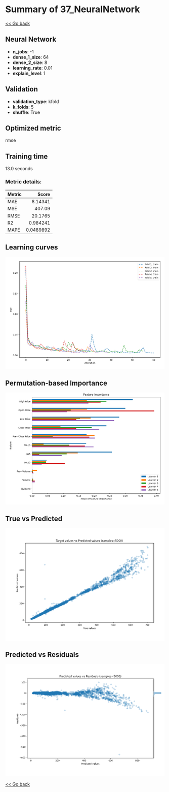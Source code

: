 # Summary of 37_NeuralNetwork

[<< Go back](../README.md)


## Neural Network
- **n_jobs**: -1
- **dense_1_size**: 64
- **dense_2_size**: 8
- **learning_rate**: 0.01
- **explain_level**: 1

## Validation
 - **validation_type**: kfold
 - **k_folds**: 5
 - **shuffle**: True

## Optimized metric
rmse

## Training time

13.0 seconds

### Metric details:
| Metric   |       Score |
|:---------|------------:|
| MAE      |   8.14341   |
| MSE      | 407.09      |
| RMSE     |  20.1765    |
| R2       |   0.984241  |
| MAPE     |   0.0489892 |



## Learning curves
![Learning curves](learning_curves.png)

## Permutation-based Importance
![Permutation-based Importance](permutation_importance.png)
## True vs Predicted

![True vs Predicted](true_vs_predicted.png)


## Predicted vs Residuals

![Predicted vs Residuals](predicted_vs_residuals.png)



[<< Go back](../README.md)
